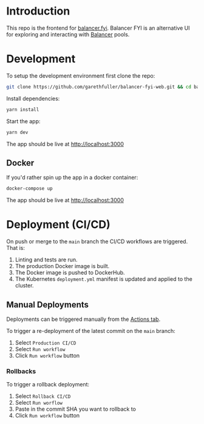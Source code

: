 # Introduction
This repo is the frontend for [balancer.fyi](https://balancer.fyi). Balancer FYI is an alternative UI for exploring and interacting with [Balancer](https://balancer.finance) pools.

# Development
To setup the development environment first clone the repo:
```bash
git clone https://github.com/garethfuller/balancer-fyi-web.git && cd balancer-fyi
```

Install dependencies:
```bash
yarn install
```

Start the app:
```bash
yarn dev
```
The app should be live at [http://localhost:3000](http://localhost:3000)

## Docker
If you'd rather spin up the app in a docker container:
```bash
docker-compose up
```
The app should be live at [http://localhost:3000](http://localhost:3000)

# Deployment (CI/CD)
On push or merge to the `main` branch the CI/CD workflows are triggered. That is:

1. Linting and tests are run.
2. The production Docker image is built.
3. The Docker image is pushed to DockerHub.
4. The Kubernetes `deployment.yml` manifest is updated and applied to the cluster.

## Manual Deployments
Deployments can be triggered manually from the [Actions tab](/actions). 

To trigger a re-deployment of the latest commit on the `main` branch:

1. Select `Production CI/CD`
2. Select `Run workflow`
3. Click `Run workflow` button

### Rollbacks
To trigger a rollback deployment:

1. Select `Rollback CI/CD`
2. Select `Run worflow`
3. Paste in the commit SHA you want to rollback to
4. Click `Run workflow` button
